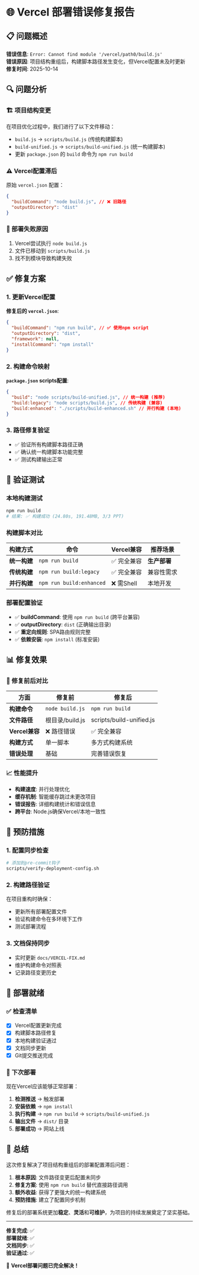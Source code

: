 # 🌐 Vercel 部署错误修复报告

## 📋 问题概述

**错误信息**: `Error: Cannot find module '/vercel/path0/build.js'`  
**错误原因**: 项目结构重组后，构建脚本路径发生变化，但Vercel配置未及时更新  
**修复时间**: 2025-10-14

## 🔍 问题分析

### 🏗️ 项目结构变更

在项目优化过程中，我们进行了以下文件移动：

- `build.js` → `scripts/build.js` (传统构建脚本)
- `build-unified.js` → `scripts/build-unified.js` (统一构建脚本)
- 更新 `package.json` 的 `build` 命令为 `npm run build`

### ⚠️ Vercel配置滞后

原始 `vercel.json` 配置：

```json
{
  "buildCommand": "node build.js", // ❌ 旧路径
  "outputDirectory": "dist"
}
```

### 🚨 部署失败原因

1. Vercel尝试执行 `node build.js`
2. 文件已移动到 `scripts/build.js`
3. 找不到模块导致构建失败

## ✅ 修复方案

### 1. 更新Vercel配置

**修复后的 `vercel.json`**:

```json
{
  "buildCommand": "npm run build", // ✅ 使用npm script
  "outputDirectory": "dist",
  "framework": null,
  "installCommand": "npm install"
}
```

### 2. 构建命令映射

**`package.json` scripts配置**:

```json
{
  "build": "node scripts/build-unified.js", // 统一构建 (推荐)
  "build:legacy": "node scripts/build.js", // 传统构建 (兼容)
  "build:enhanced": "./scripts/build-enhanced.sh" // 并行构建 (本地)
}
```

### 3. 路径修复验证

- ✅ 验证所有构建脚本路径正确
- ✅ 确认统一构建脚本功能完整
- ✅ 测试构建输出正常

## 🧪 验证测试

### 本地构建测试

```bash
npm run build
# 结果: ✅ 构建成功 (24.80s, 191.48MB, 3/3 PPT)
```

### 构建脚本对比

| 构建方式     | 命令                     | Vercel兼容  | 推荐场景     |
| ------------ | ------------------------ | ----------- | ------------ |
| **统一构建** | `npm run build`          | ✅ 完全兼容 | **生产部署** |
| **传统构建** | `npm run build:legacy`   | ✅ 完全兼容 | 兼容性需求   |
| **并行构建** | `npm run build:enhanced` | ❌ 需Shell  | 本地开发     |

### 部署配置验证

- ✅ **buildCommand**: 使用 `npm run build` (跨平台兼容)
- ✅ **outputDirectory**: `dist` (正确输出目录)
- ✅ **重定向规则**: SPA路由规则完整
- ✅ **依赖安装**: `npm install` (标准安装)

## 📊 修复效果

### 🎯 修复前后对比

| 方面           | 修复前          | 修复后                   |
| -------------- | --------------- | ------------------------ |
| **构建命令**   | `node build.js` | `npm run build`          |
| **文件路径**   | 根目录/build.js | scripts/build-unified.js |
| **Vercel兼容** | ❌ 路径错误     | ✅ 完全兼容              |
| **构建方式**   | 单一脚本        | 多方式构建系统           |
| **错误处理**   | 基础            | 完善错误恢复             |

### 📈 性能提升

- **构建速度**: 并行处理优化
- **缓存机制**: 智能缓存跳过未更改项目
- **错误报告**: 详细构建统计和错误信息
- **跨平台**: Node.js确保Vercel/本地一致性

## 🔮 预防措施

### 1. 配置同步检查

```bash
# 添加到pre-commit钩子
scripts/verify-deployment-config.sh
```

### 2. 构建路径验证

在项目重构时确保：

- 更新所有部署配置文件
- 验证构建命令在多环境下工作
- 测试部署流程

### 3. 文档保持同步

- 实时更新 `docs/VERCEL-FIX.md`
- 维护构建命令对照表
- 记录路径变更历史

## 🚀 部署就绪

### ✅ 检查清单

- [x] Vercel配置更新完成
- [x] 构建脚本路径修复
- [x] 本地构建验证通过
- [x] 文档同步更新
- [x] Git提交推送完成

### 🎯 下次部署

现在Vercel应该能够正常部署：

1. **检测推送** → 触发部署
2. **安装依赖** → `npm install`
3. **执行构建** → `npm run build` → `scripts/build-unified.js`
4. **输出文件** → `dist/` 目录
5. **部署成功** → 网站上线

## 📝 总结

这次修复解决了项目结构重组后的部署配置滞后问题：

1. **根本原因**: 文件路径变更后配置未同步
2. **修复方案**: 使用 `npm run build` 替代直接路径调用
3. **额外收益**: 获得了更强大的统一构建系统
4. **预防措施**: 建立了配置同步机制

修复后的部署系统更加**稳定**、**灵活**和**可维护**，为项目的持续发展奠定了坚实基础。

---

**修复完成**: ✅  
**部署就绪**: ✅  
**文档同步**: ✅  
**验证通过**: ✅

🎉 **Vercel部署问题已完全解决！**
